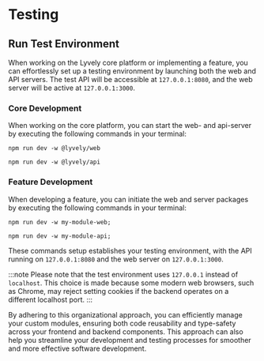 # Testing

## Run Test Environment

When working on the Lyvely core platform or implementing a feature, you can effortlessly set up a testing environment
by launching both the web and API servers. The test API will be accessible at `127.0.0.1:8080`, and the web server will
be active at `127.0.0.1:3000`.

### Core Development

When working on the core platform, you can start the web- and api-server by executing the following commands in your
terminal:

```shell
npm run dev -w @lyvely/web
```

```shell
npm run dev -w @lyvely/api
```

### Feature Development

When developing a feature, you can initiate the web and server packages by executing the following commands in your
terminal:

```shell
npm run dev -w my-module-web;
```

```shell
npm run dev -w my-module-api;
```

These commands setup establishes your testing environment, with the API running on `127.0.0.1:8080` 
and the web server on `127.0.0.1:3000`.

:::note
Please note that the test environment uses `127.0.0.1` instead of `localhost`. This choice is made because some modern web
browsers, such as Chrome, may reject setting cookies if the backend operates on a different localhost port.
:::

By adhering to this organizational approach, you can efficiently manage your custom modules, ensuring both code
reusability and type-safety across your frontend and backend components. This approach can also help you streamline
your development and testing processes for smoother and more effective software development.
